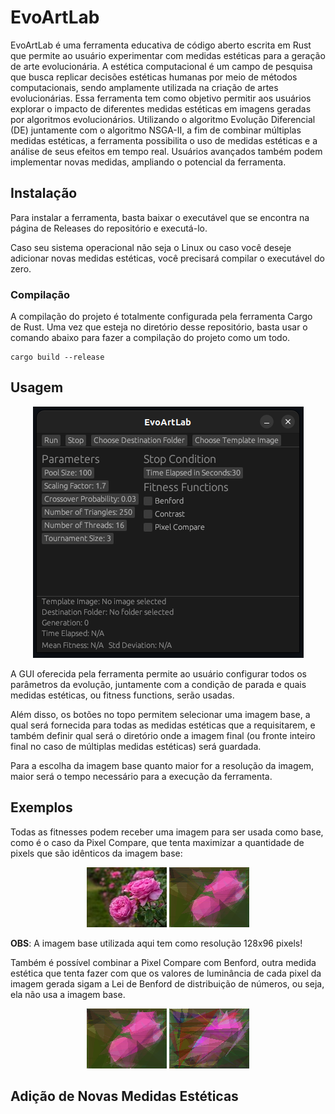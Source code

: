 # EvoArtLab

EvoArtLab é uma ferramenta educativa de código aberto escrita em Rust que permite ao usuário experimentar com medidas estéticas para a geração de arte evolucionária. A estética computacional é um campo de pesquisa que busca replicar decisões estéticas humanas por meio de métodos computacionais, sendo amplamente utilizada na criação de artes evolucionárias. Essa ferramenta tem como objetivo permitir aos usuários explorar o impacto de diferentes medidas estéticas em imagens geradas por algoritmos evolucionários. Utilizando o algoritmo Evolução Diferencial (DE) juntamente com o algoritmo NSGA-II, a fim de combinar múltiplas medidas estéticas, a ferramenta possibilita o uso de medidas estéticas e a análise de seus efeitos em tempo real. Usuários avançados também podem implementar novas medidas, ampliando o potencial da ferramenta.

## Instalação

Para instalar a ferramenta, basta baixar o executável que se encontra na página de Releases do repositório e executá-lo.

Caso seu sistema operacional não seja o Linux ou caso você deseje adicionar novas medidas estéticas, você precisará compilar o executável do zero.

### Compilação

A compilação do projeto é totalmente configurada pela ferramenta Cargo de Rust. Uma vez que esteja no diretório desse repositório, basta usar o comando abaixo para fazer a compilação do projeto como um todo.

    cargo build --release

## Usagem

<div align="center">
    <img
      src="img/GUI.png"
      height="auto"      
    />
  </a>
</div>

A GUI oferecida pela ferramenta permite ao usuário configurar todos os parâmetros da evolução, juntamente com a condição de parada e quais medidas estéticas, ou fitness functions, serão usadas.

Além disso, os botões no topo permitem selecionar uma imagem base, a qual será fornecida para todas as medidas estéticas que a requisitarem, e também definir qual será o diretório onde a imagem final (ou fronte inteiro final no caso de múltiplas medidas estéticas) será guardada.

Para a escolha da imagem base quanto maior for a resolução da imagem, maior será o tempo necessário para a execução da ferramenta. 

## Exemplos

Todas as fitnesses podem receber uma imagem para ser usada como base, como é o caso da Pixel Compare, que tenta maximizar a quantidade de pixels que são idênticos da imagem base:

<div align="center">
    <img
      src="img/default.jpg"
      height="auto"      
    />
  </a>
    <img
      src="img/pixel_compare.png"
      height="auto"      
    />
  </a>
</div>

**OBS**: A imagem base utilizada aqui tem como resolução 128x96 pixels!

Também é possível combinar a Pixel Compare com Benford, outra medida estética que tenta fazer com que os valores de luminância de cada pixel da imagem gerada sigam a Lei de Benford de distribuição de números, ou seja, ela não usa a imagem base.

<div align="center">
    <img
      src="img/pixel_compare.png"
      height="auto"      
    />
</a>
    <img
      src="img/pixel_and_benford.png"
      height="auto"      
    />
  </a>
</div>

## Adição de Novas Medidas Estéticas
